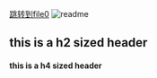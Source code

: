 [跳转到file0](file0.md)
![readme](https://user-images.githubusercontent.com/82398304/114507579-e6a2f000-9c65-11eb-82e7-f166b42e93ca.png)
<h2 id="header">this is a h2 sized header</h2>
<h4 id="header">this is a h4 sized header</h4>
